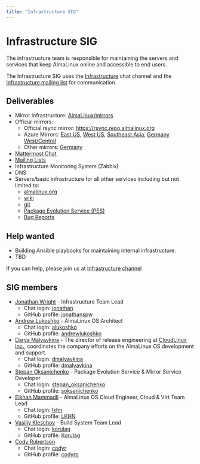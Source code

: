 ```yaml
---
title: "Infrastructure SIG"
---
```

# Infrastructure SIG

The infrastructure team is responsible for maintaining the servers and services that keep AlmaLinux online and
accessible to end users.

The Infrastructure SIG uses the [Infrastructure](https://chat.almalinux.org/almalinux/channels/infrastructure)
chat channel and the [Infrastructure mailing list](https://lists.almalinux.org/mailman3/lists/infra.lists.almalinux.org/) for communication.


## Deliverables

* Mirror infrastructure: [AlmaLinux/mirrors](https://github.com/AlmaLinux/mirrors)
* Official mirrors:
  * Official rsync mirror: https://rsync.repo.almalinux.org
  * Azure Mirrors: 
[East US](https://github.com/AlmaLinux/mirrors/blob/master/mirrors.d/eastus.azure.repo.almalinux.org.yml),
[West US](https://github.com/AlmaLinux/mirrors/blob/master/mirrors.d/westus2.azure.repo.almalinux.org.yml),
[Southeast Asia](https://github.com/AlmaLinux/mirrors/blob/master/mirrors.d/southeastasia.azure.repo.almalinux.org.yml),
[Germany West/Central](https://github.com/AlmaLinux/mirrors/blob/master/mirrors.d/germanywestcentral.azure.repo.almalinux.org.yml)
  * Other mirrors: [Germany](https://github.com/AlmaLinux/mirrors/blob/master/mirrors.d/repo.almalinux.org.yml)
* [Mattermost Chat](https://chat.almalinux.org)
* [Mailing Lists](https://lists.almalinust.org)
* Infrastructure Monitoring System (Zabbix)
* DNS
* Servers/basic infrastructure for all other services including but not limited to:
  * [almalinux.org](https://almalinux.org)
  * [wiki](https://wiki.almalinux.org)
  * [git](https://git.almalinux.org)
  * [Package Evolution Service (PES)](https://pes.almalinux.org)
  * [Bug Reports](https://bugs.almalinux.org)


## Help wanted

* Building Ansible playbooks for maintaining internal infrastructure.
* TBD

If you can help, please join us at [Infrastructure channel](https://chat.almalinux.org/almalinux/channels/infrastructure) 


## SIG members

* [Jonathan Wright](mailto:jonathan@almalinux.org) - Infrastructure Team Lead
  * Chat login: [jonathan](https://chat.almalinux.org/almalinux/messages/@jonathan)
  * GitHub profile: [jonathanspw](https://github.com/jonathanspw)
* [Andrew Lukoshko](mailto:alukoshko@almalinux.org) - AlmaLinux OS Architect
  * Chat login: [alukoshko](https://chat.almalinux.org/almalinux/messages/@alukoshko)
  * GitHub profile: [andrewlukoshko](https://github.com/andrewlukoshko)
* [Darya Malyavkina](mailto:dmalyavkina@almalinux.org) - The director of release
  engineering at [CloudLinux Inc.](https://cloudlinux.com/), coordinates the
  company efforts on the AlmaLinux OS development and support.
  * Chat login: [dmalyavkina](https://chat.almalinux.org/almalinux/messages/@dmalyavkina)
  * GitHub profile: [dmalyavkina](https://github.com/dmalyavkina)
* [Stepan Oksanichenko](mailto:soksanichenko@cloudlinux.com) - Package Evolution Service & Mirror Service Developer
  * Chat login: [stepan_oksanichenko](https://chat.almalinux.org/almalinux/messages/@stepan_oksanichenko)
  * GitHub profile: [soksanichenko](https://github.com/soksanichenko)
* [Elkhan Mammadli](mailto:elkhan@almalinux.org) - AlmaLinux OS Cloud Engineer, Cloud & Virt Team Lead
  * Chat login: [lkhn](https://chat.almalinux.org/almalinux/messages/@lkhn)
  * GitHub profile: [LKHN](https://github.com/LKHN)
* [Vasiliy Kleschov](mailto:vkleschov@almalinux.org) - Build System Team Lead
  * Chat login: [korulag](https://chat.almalinux.org/almalinux/messages/@korulag)
  * GitHub profile: [Korulag](https://github.com/Korulag)
* [Cody Robertson](mailto:crobertson@almalinux.org)
  * Chat login: [codyr](https://chat.almalinux.org/almalinux/messages/@codyr)
  * GitHub profile: [codyro](https://github.com/codyro)
